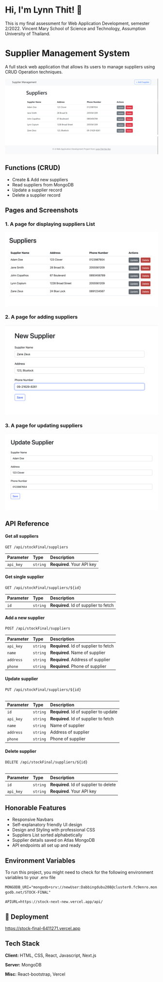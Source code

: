 # Hi, I'm Lynn Thit! 👋

This is my final assessment for Web Application Development, semester 2/2022. Vincent Mary School of Science and Technology, Assumption University of Thailand.

# Supplier Management System

A full stack web application that allows its users to manage suppliers using CRUD Operation techniques.

![App Screenshot](https://github.com/LynnT-2003/stock-final-6411271/blob/main/screenshots/image.png?raw=true)

## Functions (CRUD)

- Create & Add new suppliers
- Read suppliers from MongoDB
- Update a supplier record
- Delete a supplier record

## Pages and Screenshots

### 1. A page for displaying suppliers List

![App Screenshot](https://github.com/LynnT-2003/stock-final-6411271/blob/main/screenshots/Screenshot_2566-03-19_at_03.41.04.png?raw=true)

### 2. A page for adding suppliers

![App Screenshot](https://github.com/LynnT-2003/stock-final-6411271/blob/main/screenshots/Screenshot_2566-03-19_at_03.42.16.png?raw=true)

### 3. A page for updating suppliers

![App Screenshot](https://github.com/LynnT-2003/stock-final-6411271/blob/main/screenshots/Screenshot_2566-03-19_at_03.41.34.png?raw=true)

## API Reference

#### Get all suppliers

```http
GET /api/stockFinal/suppliers
```

| Parameter | Type     | Description                |
| :-------- | :------- | :------------------------- |
| `api_key` | `string` | **Required**. Your API key |

#### Get single supplier

```http
GET /api/stockFinal/suppliers/${id}
```

| Parameter | Type     | Description                           |
| :-------- | :------- | :------------------------------------ |
| `id`      | `string` | **Required**. Id of supplier to fetch |

#### Add a new supplier

```http
POST /api/stockFinal/suppliers

```

| Parameter | Type     | Description                           |
| :-------- | :------- | :------------------------------------ |
| `api_key` | `string` | **Required**. Id of supplier to fetch |
| `name`    | `string` | **Required**. Name of supplier        |
| `address` | `string` | **Required**. Address of supplier     |
| `phone`   | `string` | **Required**. Phone of supplier       |

#### Update supplier

```http
PUT /api/stockFinal/suppliers/${id}


```

| Parameter | Type     | Description                            |
| :-------- | :------- | :------------------------------------- |
| `id`      | `string` | **Required**. Id of supplier to update |
| `api_key` | `string` | **Required**. Id of supplier to fetch  |
| `name`    | `string` | Name of supplier                       |
| `address` | `string` | Address of supplier                    |
| `phone`   | `string` | Phone of supplier                      |

#### Delete supplier

```http
DELETE /api/stockFinal/suppliers/${id}


```

| Parameter | Type     | Description                            |
| :-------- | :------- | :------------------------------------- |
| `id`      | `string` | **Required**. Id of supplier to delete |
| `api_key` | `string` | **Required**. Your API key             |

## Honorable Features

- Responsive Navbars
- Self-explanatory friendly UI design
- Design and Styling with professional CSS
- Suppliers List sorted alphabetically
- Supplier details saved on Atlas MongoDB
- API endpoints all set up and ready

## Environment Variables

To run this project, you might need to check for the following environment variables to your .env file

`MONGODB_URI="mongodb+srv://newUser:Dabbingdubu208@cluster0.fc9enro.mongodb.net/STOCK-FINAL"`

`APIURL=https://stock-next-new.vercel.app/api/`

## 🔗 Deployment

https://stock-final-6411271.vercel.app

## Tech Stack

**Client:** HTML, CSS, React, Javascript, Next.js

**Server:** MongoDB

**Misc:** React-bootstrap, Vercel
